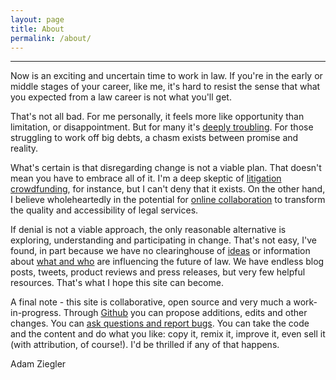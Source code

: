 ```yaml
---
layout: page
title: About
permalink: /about/
---
```


<hr>

Now is an exciting and uncertain time to work in law. If you're in the early or middle stages of your career, like me, it's hard to resist the sense that what you expected from a law career is not what you'll get.

That's not all bad. For me personally, it feels more like opportunity than limitation, or disappointment. But for many it's [deeply troubling](http://www.nytimes.com/2015/04/27/business/dealbook/burdened-with-debt-law-school-graduates-struggle-in-job-market.html?_r=0). For those struggling to work off big debts, a chasm exists between promise and reality.

What's certain is that disregarding change is not a viable plan. That doesn't mean you have to embrace all of it. I'm a deep skeptic of [litigation crowdfunding](https://medium.com/@abziegler/justice-is-not-an-asset-class-f7bac77b3f96), for instance, but I can't deny that it exists. On the other hand, I believe wholeheartedly in the potential for [online collaboration](https://www.mootus.com) to transform the quality and accessibility of legal services.

If denial is not a viable approach, the only reasonable alternative is exploring, understanding and participating in change. That's not easy, I've found, in part because we have no clearinghouse of [ideas](/ideas/) or information about [what and who](/actors/) are influencing the future of law. We have endless blog posts, tweets, product reviews and press releases, but very few helpful resources. That's what I hope this site can become.

A final note - this site is collaborative, open source and very much a work-in-progress. Through [Github](https://github.com/lawinno/lawinno.github.io) you can propose additions, edits and other changes. You can [ask questions and report bugs](https://github.com/lawinno/lawinno.github.io/issues). You can take the code and the content and do what you like: copy it, remix it, improve it, even sell it (with attribution, of course!). I'd be thrilled if any of that happens.

Adam Ziegler   



